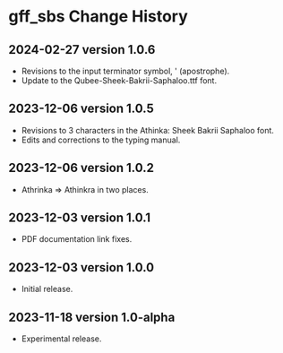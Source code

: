 # gff_sbs Change History

## 2024-02-27 version 1.0.6
* Revisions to the input terminator symbol, ' (apostrophe).
* Update to the Qubee-Sheek-Bakrii-Saphaloo.ttf font.

## 2023-12-06 version 1.0.5
* Revisions to 3 characters in the Athinka: Sheek Bakrii Saphaloo font.
* Edits and corrections to the typing manual.

## 2023-12-06 version 1.0.2
* Athrinka => Athinkra in two places.

## 2023-12-03 version 1.0.1
* PDF documentation link fixes.

## 2023-12-03 version 1.0.0
* Initial release.

## 2023-11-18 version 1.0-alpha
* Experimental release.
